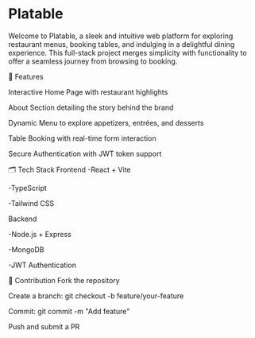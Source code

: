 # Platable
Welcome to Platable, a sleek and intuitive web platform for exploring restaurant menus, booking tables, and indulging in a delightful dining experience. This full-stack project merges simplicity with functionality to offer a seamless journey from browsing to booking.

📌 Features

Interactive Home Page with restaurant highlights

About Section detailing the story behind the brand

Dynamic Menu to explore appetizers, entrées, and desserts

Table Booking with real-time form interaction

Secure Authentication with JWT token support



🗂️ Tech Stack
Frontend
-React + Vite

-TypeScript

-Tailwind CSS

Backend

-Node.js + Express

-MongoDB

-JWT Authentication



🤝 Contribution
Fork the repository

Create a branch: git checkout -b feature/your-feature

Commit: git commit -m "Add feature"

Push and submit a PR
